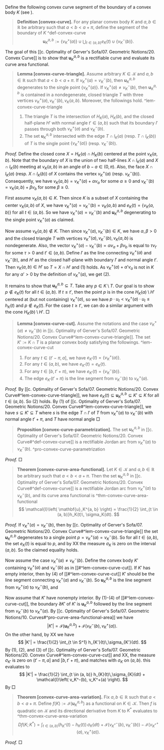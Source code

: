Define the following convex curve segment of the boundary of a convex body $K$ (see ).

> __Definition [convex-curve].__ For any planar convex body $K$ and $a, b \in \mathbb{R}$ be arbitrary such that $a < b < a + \pi$, define the segment of the boundary of $K$ ^def-convex-curve
$$
\mathbf{u}_K^{a, b} := \left\{ v_K^+(a) \right\} \cup \bigcup_{t \in (a, b)} e_K(t) \cup \left\{ v_K^-(b) \right\}.
$$

The goal of this [[c. Optimality of Gerver's Sofa/07. Geometric Notions/20. Convex Curve]] is to show that $\mathbf{u}_K^{a, b}$ is a rectifiable curve and evaluate its curve area functional.

> __Lemma [convex-curve-triangle].__ Assume arbitrary $K \in \mathcal{K}$ and $a, b \in \mathbb{R}$ such that $a < b < a + \pi$. If $v_K^+(a) = v_K^-(b)$, then $\mathbf{u}_K^{a, b}$ degenerates to the single point $\left\{ v_K^+(a) \right\}$. If $v_K^+(a) \neq v_K^-(b)$, then $\mathbf{u}_K^{a, b}$ is contained in a nondegenerate, closed triangle $T$ with three vertices $v_K^+(a), v_K^-(b), v_K(a, b)$. Moreover, the followings hold. ^lem-convex-curve-triangle
> 
> 1. The triangle $T$ is the intersection of $H_K(a)$, $H_K(b)$, and the closed half-plane $H'$ with normal angle $t' \in (a, b)$ such that its boundary $l'$ passes through both $v_K^+(a)$ and $v_K^-(b)$.
> 2. The set $\mathbf{u}_K^{a, b}$ intersected with the edge $T \cap l_K(a)$ (resp. $T \cap l_K(b)$) of $T$ is the single point $\left\{ v_K^+(a) \right\}$ (resp. $v_K^-(b)$).

_Proof._ Define the closed cone $X = H_K(a) \cap H_K(b)$ centered at the point $v_K(a, b)$. Note that the boundary of $X$ is the union of two half-lines $X \cap l_K(a)$ and $X \cap l_K(b)$ meeting at $v_K(a, b)$ in an angle of $b-a \in (0, \pi)$. Also, the face $X \cap l_K(a)$ (resp. $X \cap l_K(b)$) of $X$ contains the vertex $v_K^+(a)$ (resp. $v_K^-(b)$). Consequently, we have $v_K(a, b) = v_K^+(a) + \alpha v_a$ for some $\alpha \geq 0$ and $v_K^-(b) = v_K(a, b) + \beta v_b$ for some $\beta \geq 0$.

First assume $v_K(a, b) \in K$. Then since $K$ is a subset of $X$ containing the center $v_K(a, b)$ of $X$, we have $v_K^+(a) = v_K^-(b) = v_K(a, b)$ and $e_K(t) = \left\{ v_K(a, b) \right\}$ for all $t \in (a, b)$. So we have $v_K^+(a) = v_K^-(b)$ and $\mathbf{u}_K^{a, b}$ degenerating to the single point $v_K^+(a)$ as claimed.

Now assume $v_K(a, b) \not\in K$. Then since $v_K^+(a), v_K^-(b) \in K$, we have $\alpha, \beta > 0$ and the closed triangle $T$ with vertices $v_K^+(a), v_K^-(b), v_K(a, b)$ is nondegenerate. Also, the vector $v_K^+(a) - v_K^-(b) = \alpha v_a + \beta v_b$ is equal to $\tau v_{t'}$ for some $\tau > 0$ and $t' \in (a, b)$. Define $l'$ as the line connecting $v_K^+(a)$ and $v_K^-(b)$, and $H'$ as the closed half-plane with boundary $l'$ and normal angle $t'$. Then $v_K(a, b) \in H'$ so $T = X \cap H'$ and (1) holds. As $v_K^+(a) + \alpha' v_a$ is not in $K$ for any $\alpha' > 0$ by the definition of $v_K^+(a)$, we get (2).

It remains to show that $\mathbf{u}_K^{a, b} \subseteq T$. Take any $p \in K \setminus T$. Our goal is to show $p \not\in e_K(t)$ for all $t \in (a, b)$. If $t \leq t'$, then the point $p$ is in the cone $H_K(a) \setminus H'$ centered at (but not containing) $v_K^+(a)$, so we have $p \cdot u_t < v_K^+(a) \cdot u_t \leq h_K(t)$ and $p \not\in e_K(t)$. For the case $t \geq t'$, we can do a similar argument with the cone $H_K(b) \setminus H'$. □

> __Lemma [convex-curve-cut].__ Assume the notations and the case $v_K^+(a) \neq v_K^-(b)$ in [[c. Optimality of Gerver's Sofa/07. Geometric Notions/20. Convex Curve#^lem-convex-curve-triangle]]. The set $K' := K \cap T$ is a planar convex body satisfying the followings. ^lem-convex-curve-cut
> 
> 1. For any $t \in (t' - \pi, a]$, we have $e_{K'}(t) = \left\{ v_K^+(a) \right\}$.
> 2. For any $t \in (a, b)$, we have $e_{K'}(t) = e_K(t)$.
> 3. For any $t \in [b, t' + \pi)$, we have $e_{K'}(t) = \left\{ v_K^-(b) \right\}$.
> 4. The edge $e_{K'}(t' + \pi)$ is the line segment from $v_K^-(b)$ to $v_K^+(a)$.

_Proof._ By [[c. Optimality of Gerver's Sofa/07. Geometric Notions/20. Convex Curve#^lem-convex-curve-triangle]], we have $e_K(t) \subseteq \mathbf{u}_K^{a, b} \subseteq K' \subseteq K$ for all $t \in (a, b)$. So (2) holds. By (1) of [[c. Optimality of Gerver's Sofa/07. Geometric Notions/20. Convex Curve#^lem-convex-curve-triangle]], we have $s \subseteq K' \subseteq T$ where $s$ is the edge $T \cap l'$ of $T$ from $v_K^+(a)$ to $v_K^-(b)$ with normal angle $t' + \pi$, and $T$ have normal angle  □

> __Proposition [convex-curve-parametrization].__ The set $\mathbf{u}_K^{a, b}$ in [[c. Optimality of Gerver's Sofa/07. Geometric Notions/20. Convex Curve#^def-convex-curve]] is a rectifiable Jordan arc from $v_K^+(a)$ to $v_K^-(b)$. ^pro-convex-curve-parametrization

_Proof._  □

> __Theorem [convex-curve-area-functional].__ Let $K \in \mathcal{K}$ and $a, b \in \mathbb{R}$ be arbitrary such that $a < b < a + \pi$. Then the set $\mathbf{u}_K^{a, b}$ in [[c. Optimality of Gerver's Sofa/07. Geometric Notions/20. Convex Curve#^def-convex-curve]] is a rectifiable Jordan arc from $v_K^+(a)$ to $v_K^-(b)$, and its curve area functional is ^thm-convex-curve-area-functional
$$
\mathcal{I}\left( \mathbf{u}_K^{a, b} \right) = \frac{1}{2} \int_{t \in (a, b)}h_K(t)\, \sigma_K(dt).
$$

_Proof._ If $v_K^+(a) = v_K^-(b)$, then by [[c. Optimality of Gerver's Sofa/07. Geometric Notions/20. Convex Curve#^lem-convex-curve-triangle]] the set $\mathbf{u}_K^{a, b}$ degenerates to a single point $p= v_K^+(a) = v_K^-(b)$. So for all $t \in (a, b)$, the set $e_K(t)$ is equal to $p$, and by XX the measure $\sigma_K$ is zero on the interval $(a, b)$. So the claimed equality holds.

Now assume the case $v_K^+(a) \neq v_K^-(b)$. Define the convex body $K'$ containing $v_K^+(a)$ and $v_K^-(b)$ as in [[#^lem-convex-curve-cut]]. If $K'$ has empty interior, then by (4) of [[#^lem-convex-curve-cut]] $K'$ should be the line segment connecting $v_K^+(a)$ and $v_K^-(b)$. So $\mathbf{u}_K^{a, b}$ is the line segment from $v_K^+(a)$ to $v_K^-(b)$, and 

Now assume that $K'$ have nonempty interior. By (1)-(4) of [[#^lem-convex-curve-cut]], the boundary $\partial K'$ of $K'$ is  $\mathbf{u}_K^{a, b}$ followed by the line segment from $v_K^-(b)$ to $v_K^+(a)$. By [[c. Optimality of Gerver's Sofa/07. Geometric Notions/10. Curves#^pro-curve-area-functional-area]] we have
$$
|K'| = \mathcal{I}\left( \mathbf{u}_K^{a, b} \right) + \mathcal{I}\left( v_K^-(b), v_K^+(a) \right) .
$$
On the other hand, by XX we have
$$
|K'| = \frac{1}{2} \int_{t \in S^1} h_{K'}(t)\,\sigma_{K'}(dt).
$$
By (1), (2), and (3) of [[c. Optimality of Gerver's Sofa/07. Geometric Notions/20. Convex Curve#^lem-convex-curve-cut]] and XX, the measure $\sigma_{K'}$ is zero on $(t' - \pi, a]$ and $[b, t' + \pi)$, and matches with $\sigma_K$ on $(a, b)$. this evaluates to
$$
|K'| = \frac{1}{2} \int_{t \in (a, b)} h_{K}(t)\,\sigma_{K}(dt) + \mathcal{I}\left( v_K^-(b), v_K^+(a) \right).
$$
By □


> __Theorem [convex-curve-area-variation].__ Fix $a, b \in \mathbb{R}$ such that $a < b < a + \pi$. Define $f(K) := \mathcal{I}\left( \mathbf{u}_K^{a, b} \right)$ as a functional on $K \in \mathcal{K}$. Then $f$ is quadratic on $\mathcal{K}$ and its directional derivative from $K$ to $K^*$ evaluates to ^thm-convex-curve-area-variation
$$
D f(K; K^*) = \int_{t \in (a, b)} \left( h_{K^*}(t) - h_K(t) \right) \, \sigma_{K}(dt) + \mathcal{I}\left( v_{K^*}^-(b), v_K^- (b) \right) - \mathcal{I}\left( v_{K^*}^+(a), v_K^+ (a) \right).
$$

_Proof._  □